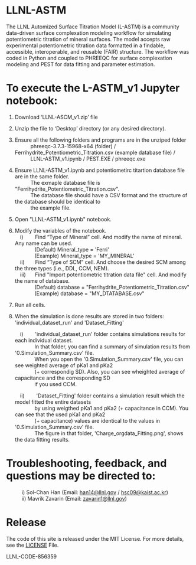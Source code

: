 # LLNL-ASTM
The LLNL Automized Surface Titration Model (L-ASTM) is a community data-driven surface complexation modeling workflow for simulating potentiometric titration of mineral surfaces. The model accepts raw experimental potentiometric titration data formatted in a findable, accessible, interoperable, and reusable (FAIR) structure. The workflow was coded in Python and coupled to PHREEQC for surface complexation modeling and PEST for data fitting and parameter estimation.

# To execute the L-ASTM_v1 Jupyter notebook:
1) Download ‘LLNL-ASCM_v1.zip’ file

2) Unzip the file to ‘Desktop’ directory (or any desired directory). 

3) Ensure all the following folders and programs are in the unziped folder<br/>
	&emsp;&emsp;&emsp;phreeqc-3.7.3-15968-x64 (folder) / Ferrihydrite_Potentiometric_Titration.csv (example database file) /<br/>
	&emsp;&emsp;&emsp;LLNL-ASTM_v1.ipynb / PEST.EXE / phreeqc.exe

4) Ensure LLNL-ASTM_v1.ipynb and potentiometirc titartion database file are in the same folder.<br/>
	&emsp;&emsp;&emsp;The exmaple database file is "Ferrihydrite_Potentiometric_Titration.csv".<br/>
	&emsp;&emsp;&emsp;The database file should have a CSV format and the structure of the database should be identical to <br/>
	&emsp;&emsp;&emsp;the example file.

5) Open "LLNL-ASTM_v1.ipynb" notebook.

6) Modify the variables of the notebook.<br/>
	&emsp;i)   &emsp;&emsp;Find “Type of Mineral” cell. And modify the name of mineral. Any name can be used.<br/>
       &nbsp;&ensp;&emsp;&emsp;&emsp;(Default) Mineral_type = 'Ferri'<br/>
	     &nbsp;&emsp;&emsp;&emsp;&ensp;(Example) Mineral_type = 'MY_MINERAL'<br/>
	&emsp;ii)  &nbsp;&ensp;&emsp;Find “Type of SCM” cell. And choose the desired SCM among the three types (i.e., DDL, CCM, NEM).<br/>
	&emsp;iii) &ensp;&emsp;Find "Import potentiometric titration data file" cell. And modify the name of database.<br/>
	     &nbsp;&ensp;&emsp;&emsp;&emsp;(Default) database = "Ferrihydrite_Potentiometric_Titration.csv"<br/>
	     &nbsp;&ensp;&emsp;&emsp;&emsp;(Example) database = "MY_DTATABASE.csv"

8) Run all cells.

9) When the simulation is done results are stored in two folders: 'individual_dataset_run' and 'Dataset_Fitting'<br/>

	&emsp;i)                    &emsp;&emsp;'individual_dataset_run' folder contains simulations results for each individual dataset.<br/>
            &nbsp;&ensp;&emsp;&emsp;&emsp;In that folder, you can find a summary of simulation results from '0.Simulation_Summary.csv' file.<br/>
            &nbsp;&ensp;&emsp;&emsp;&emsp;When you open the '0.Simulation_Summary.csv' file, you can see weighted average of pKa1 and pKa2<br/>
            &nbsp;&ensp;&emsp;&emsp;&emsp;(+ correspondig SD). Also, you can see wheighted average of capacitance and the corresponding SD <br/>
            &nbsp;&ensp;&emsp;&emsp;&emsp;if you used CCM.<br/>
	    
	&emsp;ii)                   &emsp;&emsp;'Dataset_Fitting' folder contains a simulation result which the model fitted the entire datasets  <br/>
            &nbsp;&ensp;&emsp;&emsp;&emsp;by using weigthed pKa1 and pKa2 (+ capacitance in CCM). You can see that the used pKa1 and pKa2 <br/>
            &nbsp;&ensp;&emsp;&emsp;&emsp;(+ capacitance) values are identical to the values in '0.Simulation_Summary.csv' file. <br/>
            &nbsp;&ensp;&emsp;&emsp;&emsp;The figure in that folder, 'Charge_orgdata_Fitting.png', shows the data fitting results.<br/>

# Troubleshooting, feedback, and questions may be directed to:
&emsp;&emsp;&emsp;i)   Sol-Chan Han (Email: han14@llnl.gov / hsc09@kaist.ac.kr)<br/>
&emsp;&emsp;&emsp;ii)  Mavrik Zavarin (Email: zavarin1@llnl.gov)<br/>

# Release
The code of this site is released under the MIT License. For more details, see the [LICENSE](https://github.com/LLNL/LLNL-ASTM/blob/main/LICENSE) File.

LLNL-CODE-856359
